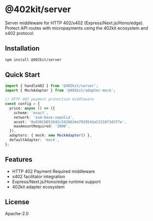 # @402kit/server

Server middleware for HTTP 402/x402 (Express/Next.js/Hono/edge). Protect API routes with micropayments using the 402kit ecosystem and x402 protocol.

## Installation

```bash
npm install @402kit/server
```

## Quick Start

```typescript
import { handle402 } from '@402kit/server';
import { MockAdapter } from '@402kit/adapter-mock';

// HTTP 402 payment protection middleware
const config = {
  price: async () => ({
    scheme: 'exact',
    network: 'evm:base:sepolia',
    asset: '0x036CbD53842c5426634e7929541eC2318f3dCF7e',
    maxAmountRequired: '1000',
  }),
  adapters: { mock: new MockAdapter() },
  defaultAdapter: 'mock',
};
```

## Features

- HTTP 402 Payment Required middleware
- x402 facilitator integration
- Express/Next.js/Hono/edge runtime support
- 402kit adapter ecosystem

## License

Apache-2.0
